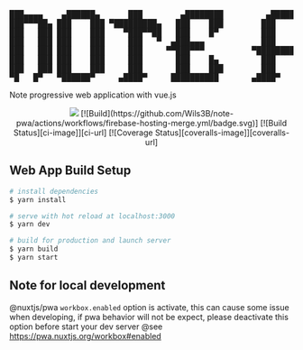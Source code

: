 <pre>
███▄▄▄▄    ▄██████▄      ███        ▄████████         ▄███████▄  ▄█     █▄     ▄████████
███▀▀▀██▄ ███    ███ ▀█████████▄   ███    ███        ███    ███ ███     ███   ███    ███
███   ███ ███    ███    ▀███▀▀██   ███    █▀         ███    ███ ███     ███   ███    ███
███   ███ ███    ███     ███   ▀  ▄███▄▄▄            ███    ███ ███     ███   ███    ███
███   ███ ███    ███     ███     ▀▀███▀▀▀          ▀█████████▀  ███     ███ ▀███████████
███   ███ ███    ███     ███       ███    █▄         ███        ███     ███   ███    ███
███   ███ ███    ███     ███       ███    ███        ███        ███ ▄█▄ ███   ███    ███
▀█   █▀   ▀██████▀     ▄████▀     ██████████       ▄████▀       ▀███▀███▀    ███    █▀
</pre>
Note progressive web application with vue.js

<p align="center">
  <a href="https://www.gnu.org/licenses/gpl-3.0.en.html" target="_blank"><img src="https://img.shields.io/static/v1?label=Licence&message=GPL-3.0&color=blue" /></a>
  [![Build](https://github.com/Wils3B/note-pwa/actions/workflows/firebase-hosting-merge.yml/badge.svg)]
  [![Build Status][ci-image]][ci-url]
  [![Coverage Status][coveralls-image]][coveralls-url]
</p>

## Web App Build Setup

``` bash
# install dependencies
$ yarn install

# serve with hot reload at localhost:3000
$ yarn dev

# build for production and launch server
$ yarn build
$ yarn start
```

 ## Note for local development
 @nuxtjs/pwa `workbox.enabled` option is activate, this can cause some issue when developing, if pwa behavior will not be expect, please deactivate this option before start your dev server
 @see https://pwa.nuxtjs.org/workbox#enabled

